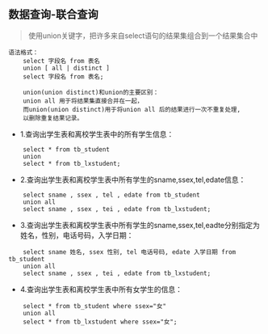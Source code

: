 ## 数据查询-联合查询
>使用union关键字，把许多来自select语句的结果集组合到一个结果集合中
```
语法格式：
    select 字段名 from 表名
    union [ all | distinct ]
    select 字段名 from 表名;

    union(union distinct)和union的主要区别：
    union all 用于将结果集直接合并在一起，
    而union(union distinct)用于将union all 后的结果进行一次不重复处理,
    以删除重复结果记录。
```
- 1.查询出学生表和离校学生表中的所有学生信息：
```
    select * from tb_student
    union 
    select * from tb_lxstudent;
 ```
- 2.查询出学生表和离校学生表中所有学生的sname,ssex,tel,edate信息：
```
    select sname , ssex , tel , edate from tb_student 
    union all 
    select sname , ssex , tei , edate from tb_lxstudent;
```
- 3.查询出学生表和离校学生表中所有学生的sname,ssex,tel,eadte分别指定为姓名，性别，电话号码，入学日期：
```
    select sname 姓名, ssex 性别, tel 电话号码, edate 入学日期 from tb_student 
    union all 
    select sname , ssex , tei , edate from tb_lxstudent;
```
- 4.查询出学生表和离校学生表中所有女学生的信息：
```
    select * from tb_student where ssex="女"
    union all
    select * from tb_lxstudent where ssex="女";